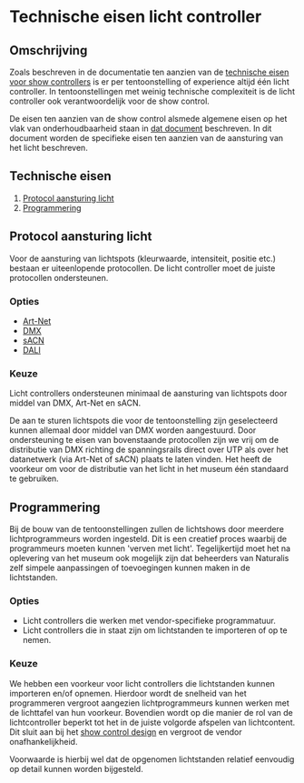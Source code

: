 # Technische eisen licht controller

## Omschrijving

Zoals beschreven in de documentatie ten aanzien van de [technische eisen voor
show controllers](show-controller.md) is er per tentoonstelling of experience
altijd één licht controller. In tentoonstellingen met weinig technische
complexiteit is de licht controller ook verantwoordelijk voor de show control.

De eisen ten aanzien van de show control alsmede algemene eisen op het vlak van
onderhoudbaarheid staan in [dat document](show-controller.md) beschreven. In dit
document worden de specifieke eisen ten aanzien van de aansturing van het licht
beschreven.

## Technische eisen

1. [Protocol aansturing licht](#protocol-aansturing-licht)
2. [Programmering](#programmering)

## Protocol aansturing licht

Voor de aansturing van lichtspots (kleurwaarde, intensiteit, positie etc.)
bestaan er uiteenlopende protocollen. De licht controller moet de juiste
protocollen ondersteunen.

### Opties

* [Art-Net](https://en.wikipedia.org/wiki/Art-Net)
* [DMX](https://en.wikipedia.org/wiki/DMX512)
* [sACN](https://en.wikipedia.org/wiki/Architecture_for_Control_Networks)
* [DALI](https://en.wikipedia.org/wiki/Digital_Addressable_Lighting_Interface)

### Keuze

Licht controllers ondersteunen minimaal de aansturing van lichtspots door middel
van DMX, Art-Net en sACN.

De aan te sturen lichtspots die voor de tentoonstelling zijn geselecteerd kunnen
allemaal door middel van DMX worden aangestuurd. Door ondersteuning te eisen van
bovenstaande protocollen zijn we vrij om de distributie van DMX richting de
spanningsrails direct over UTP als over het datanetwerk (via Art-Net of sACN)
plaats te laten vinden. Het heeft de voorkeur om voor de distributie van het
licht in het museum één standaard te gebruiken.

## Programmering

Bij de bouw van de tentoonstellingen zullen de lichtshows door meerdere
lichtprogrammeurs worden ingesteld. Dit is een creatief proces waarbij de
programmeurs moeten kunnen 'verven met licht'. Tegelijkertijd moet het na
oplevering van het museum ook mogelijk zijn dat beheerders van Naturalis zelf
simpele aanpassingen of toevoegingen kunnen maken in de lichtstanden.

### Opties

* Licht controllers die werken met vendor-specifieke programmatuur.
* Licht controllers die in staat zijn om lichtstanden te importeren of op te
  nemen.

### Keuze

We hebben een voorkeur voor licht controllers die lichtstanden kunnen importeren
en/of opnemen. Hierdoor wordt de snelheid van het programmeren vergroot
aangezien lichtprogrammeurs kunnen werken met de lichttafel van hun voorkeur.
Bovendien wordt op die manier de rol van de lichtcontroller beperkt tot het in
de juiste volgorde afspelen van lichtcontent. Dit sluit aan bij het [show
control design](../design/showcontrol.md) en vergroot de vendor
onafhankelijkheid.

Voorwaarde is hierbij wel dat de opgenomen lichtstanden relatief eenvoudig op
detail kunnen worden bijgesteld.
